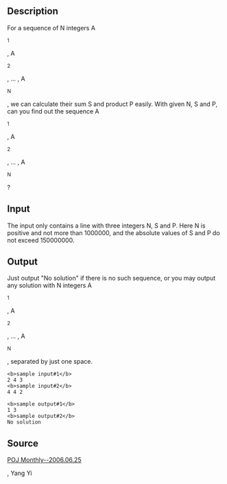 <h2>Description</h2><p>For a sequence of N integers A</p><sub>1</sub><p>, A</p><sub>2</sub><p>, ... , A</p><sub>N</sub><p>, we can calculate their sum S and product P easily. With given N, S and P, can you find out the sequence A</p><sub>1</sub><p>, A</p><sub>2</sub><p>, ... , A</p><sub>N</sub><p>?</p><h2>Input</h2><p>The input only contains a line with three integers N, S and P. Here N is positive and not more than 1000000, and the absolute values of S and P do not exceed 150000000.</p><h2>Output</h2><p>Just output "No solution" if there is no such sequence, or you may output any solution with N integers A</p><sub>1</sub><p>, A</p><sub>2</sub><p>, ... , A</p><sub>N</sub><p>, separated by just one space.</p><pre><code class="language-input1">&lt;b&gt;sample input#1&lt;/b&gt;
2 4 3
&lt;b&gt;sample input#2&lt;/b&gt;
4 4 2
</code></pre><pre><code class="language-output1">&lt;b&gt;sample output#1&lt;/b&gt;
1 3
&lt;b&gt;sample output#2&lt;/b&gt;
No solution
</code></pre><h2>Source</h2><a href="searchproblem?field=source&amp;key=POJ+Monthly--2006.06.25">POJ Monthly--2006.06.25</a><p>, Yang Yi</p>